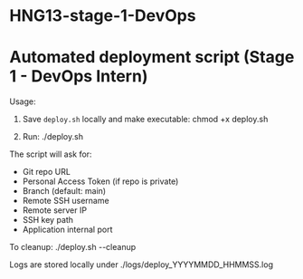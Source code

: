 # HNG13-stage-1-DevOps

# Automated deployment script (Stage 1 - DevOps Intern)

Usage:
1. Save `deploy.sh` locally and make executable:
   chmod +x deploy.sh

2. Run:
   ./deploy.sh

The script will ask for:
- Git repo URL
- Personal Access Token (if repo is private)
- Branch (default: main)
- Remote SSH username
- Remote server IP
- SSH key path
- Application internal port

To cleanup:
  ./deploy.sh --cleanup

Logs are stored locally under ./logs/deploy_YYYYMMDD_HHMMSS.log
